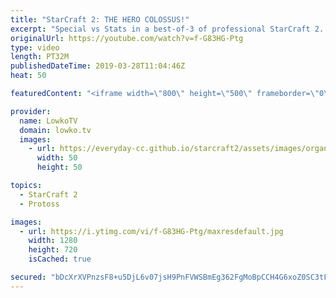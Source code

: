 ```yaml
---
title: "StarCraft 2: THE HERO COLOSSUS!"
excerpt: "Special vs Stats in a best-of-3 of professional StarCraft 2. Subscribe for more videos: http://lowko.tv/youtube 50+ Tactical Nukes: https://youtu.be/xKYulaEILB0  A really close series of Protoss vs Terran. Solid macro, tons of Marines and Marauders, a lucky Stasis Ward and some excellent Colossus micro."
originalUrl: https://youtube.com/watch?v=f-G83HG-Ptg
type: video
length: PT32M
publishedDateTime: 2019-03-28T11:04:46Z
heat: 50

featuredContent: "<iframe width=\"800\" height=\"500\" frameborder=\"0\" src=\"https://www.youtube.com/embed/f-G83HG-Ptg\" allow=\"accelerometer; autoplay; encrypted-media; gyroscope; picture-in-picture\" allowfullscreen></iframe>"

provider:
  name: LowkoTV
  domain: lowko.tv
  images:
    - url: https://everyday-cc.github.io/starcraft2/assets/images/organizations/lowko.tv-50x50.jpg
      width: 50
      height: 50

topics:
  - StarCraft 2
  - Protoss

images:
  - url: https://i.ytimg.com/vi/f-G83HG-Ptg/maxresdefault.jpg
    width: 1280
    height: 720
    isCached: true

secured: "bDcXrXVPnzsF8+u5DjL6v07jsH9PnFVWSBmEg362FgMoBpCCH4G6xoZ0SC3tFvnh9HYe78lRSPoBKzlNehewiYD5abHISRiSeIfurjtq9oK9mUsAty2RcupVCpbdpGk1MhgugIEBuDG/LFzH941RXeGgEA/WIZhmd+14UKYPrimP4ps+qolqG+L18lfxwOSmT4veCdYGHjoZ74oykVlUj1CPaey6OanIHmcRg9QKikqwfg8o0oVpbZstJwRouDfKjKlcFDrREsnol0aSjuoj4lHE46zkuUzO9Qk7jtMnBmCdcilqkOr1ANF9dEWpIhqLGDenbEL/bdo1UtmHpLdDzpJQkh61uqPwSWXObza1FGFPdMBTbmxd0mIsgmW4PgeKkPt6JxGnhWIw7bqVKgdE7TLavqQIsAlpWtMk25TkNdU=;v8deaesOFwD3pyD39XO7Ig=="
---
```


